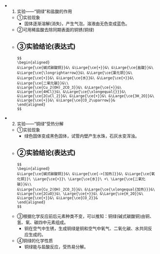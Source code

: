 -
  1. 实验——“铜绿”和盐酸的作用
	- ①实验现象
		- 固体逐渐溶解(消失)，产生气泡，溶液由无色变成蓝色。
	- ②可用稀盐酸去除同期表面的铜锈(铜绿)
	- ③实验结论(表达式)
		-
		  $$
		  \begin{aligned}
		  &\Large{\ce{碱式碳酸铜}}&\ &\Large{\ce{+}}&\ &\Large{\ce{盐酸}}&\ &\Large{\ce{\longrightarrow}}&\ &\Large{\ce{氯化铜}}&\ &\Large{\ce{+}}&\ &\Large{\ce{水}}&\ &\Large{\ce{+}}&\ &\Large{\ce{二氧化碳}}&\\
		  &\Large{\ce{Cu_2(OH)_2CO_3}}&\ &\Large{\ce{+}}&\ &\Large{\ce{4HCl}}&\ &\Large{\ce{\xlongequal{}}}&\ &\Large{\ce{2CuCl_2}}&\ &\Large{\ce{+}}&\ &\Large{\ce{3H_2O}}&\ &\Large{\ce{+}}&\ &\Large{\ce{CO_2\uparrow}}&
		  \end{aligned}
		  $$
-
  2. 实验——“铜绿”受热分解
	- ①实验现象
		- 绿色固体变成黑色固体，试管内壁产生水珠，石灰水变浑浊。
	- ②实验结论(表达式)
		-
		  $$
		  \begin{aligned}
		  &\Large{\ce{碱式碳酸铜}}&\ &\Large{\ce{->[加热]}}&\ &\Large{\ce{氧化铜}}\ \Large{\ce{+}}\ \Large{\ce{水}}\ +\ \Large{\ce{二氧化碳}}&\\
		  &\Large{\ce{Cu_2(OH)_2CO_3}}&\ &\Large{\ce{\xlongequal{加热}}}&\ &\Large{\ce{2CuO}}&\ \Large{\ce{+}}&\ &\Large{\ce{H_2O}}&\ &\Large{\ce{+}}&\ &\Large{\ce{CO_2}}&
		  \end{aligned}
		  $$
	- ③根据化学反应前后元素种类不变，可以推知：铜绿(碱式碳酸铜)由铜、氢、氧、碳四中元素组成。
		- 铜在空气中生锈，生成铜绿是铜和空气中氧气、二氧化碳、水共同反应生成的。
	- ④铜绿的化学性质
		- 铜绿能与盐酸反应，受热易分解。